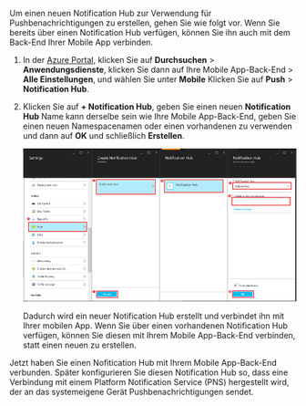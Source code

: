 Um einen neuen Notification Hub zur Verwendung für Pushbenachrichtigungen zu erstellen, gehen Sie wie folgt vor. Wenn Sie bereits über einen Notification Hub verfügen, können Sie ihn auch mit dem Back-End Ihrer Mobile App verbinden. 

1. In der [Azure Portal], klicken Sie auf **Durchsuchen** > **Anwendungsdienste**, klicken Sie dann auf Ihre Mobile App-Back-End > **Alle Einstellungen**, und wählen Sie unter **Mobile** Klicken Sie auf **Push** > **Notification Hub**.

2. Klicken Sie auf **+ Notification Hub**, geben Sie einen neuen **Notification Hub** Name kann derselbe sein wie Ihre Mobile App-Back-End, geben Sie einen neuen Namespacenamen oder einen vorhandenen zu verwenden und dann auf **OK** und schließlich **Erstellen**.

    ![](./media/app-service-mobile-create-notification-hub/create-new-hub-flow.png)

    Dadurch wird ein neuer Notification Hub erstellt und verbindet ihn mit Ihrer mobilen App. Wenn Sie über einen vorhandenen Notification Hub verfügen, können Sie diesen mit Ihrem Mobile App-Back-End verbinden, statt einen neuen zu erstellen.

Jetzt haben Sie einen Nofitication Hub mit Ihrem Mobile App-Back-End verbunden. Später konfigurieren Sie diesen Notification Hub so, dass eine Verbindung mit einem Platform Notification Service (PNS) hergestellt wird, der an das systemeigene Gerät Pushbenachrichtigungen sendet.

[Azure Portal]: https://portal.azure.com/

